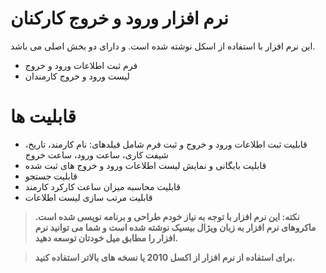 # نرم افزار ورود و خروج کارکنان

این نرم افزار با استفاده از اسکل نوشته شده است. و دارای دو بخش اصلی می باشد.
* فرم ثبت اطلاعات ورود و خروج
* لیست ورود و خروج کارمندان

# قابلیت ها
* قابلیت ثبت اطلاعات ورود و خروج و ثبت فرم شامل فیلدهای: نام کارمند، تاریخ، شیفت کاری، ساعت ورود، ساعت خروج
* قابلیت بایگانی و نمایش لیست اطلاعات ورود و خروج های ثبت شده
* قابلیت جستجو
* قابلیت محاسبه میزان ساعت کارکرد کارمند
* قابلیت مرتب سازی لیست اطلاعات

> **نکته: این نرم افزار با توجه به نیاز خودم طراحی و برنامه نویسی شده است. ماکروهای نرم افزار به زبان ویژال بیسیک نوشته شده است و شما می توانید نرم افزار را مطابق میل خودتان توسعه دهید.** 

> **برای استفاده از نرم افزار از اکسل 2010 یا نسخه های بالاتر استفاده کنید.**
